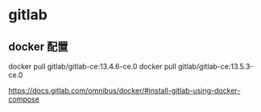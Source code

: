 # gitlab
## docker 配置
docker pull gitlab/gitlab-ce:13.4.6-ce.0
docker pull gitlab/gitlab-ce:13.5.3-ce.0

https://docs.gitlab.com/omnibus/docker/#install-gitlab-using-docker-compose
